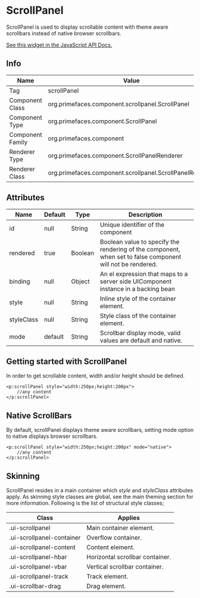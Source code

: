 # ScrollPanel

ScrollPanel is used to display scrollable content with theme aware scrollbars instead of native
browser scrollbars.

[See this widget in the JavaScript API Docs.](../jsdocs/classes/primefaces.widget.scrollpanel.html)

## Info

| Name | Value |
| --- | --- |
| Tag | scrollPanel
| Component Class | org.primefaces.component.scrollpanel.ScrollPanel
| Component Type | org.primefaces.component.ScrollPanel
| Component Family | org.primefaces.component |
| Renderer Type | org.primefaces.component.ScrollPanelRenderer
| Renderer Class | org.primefaces.component.scrollpanel.ScrollPanelRenderer

## Attributes

| Name | Default | Type | Description | 
| --- | --- | --- | --- |
id | null | String | Unique identifier of the component
rendered | true | Boolean | Boolean value to specify the rendering of the component, when set to false component will not be rendered.
binding | null | Object | An el expression that maps to a server side UIComponent instance in a backing bean
style | null | String | Inline style of the container element.
styleClass | null | String | Style class of the container element.
mode | default | String | Scrollbar display mode, valid values are default and native.

## Getting started with ScrollPanel
In order to get scrollable content, width and/or height should be defined.

```xhtml
<p:scrollPanel style="width:250px;height:200px">
    //any content
</p:scrollPanel>
```
## Native ScrollBars
By default, scrollPanel displays theme aware scrollbars, setting mode option to native displays
browser scrollbars.

```xhtml
<p:scrollPanel style="width:250px;height:200px" mode="native">
    //any content
</p:scrollPanel>
```
## Skinning
ScrollPanel resides in a main container which _style_ and _styleClass_ attributes apply. As skinning style
classes are global, see the main theming section for more information. Following is the list of
structural style classes;

| Class | Applies | 
| --- | --- | 
.ui-scrollpanel | Main container element.
.ui-scrollpanel-container | Overflow container.
.ui-scrollpanel-content | Content element.
.ui-scrollpanel-hbar | Horizontal scrollbar container.
.ui-scrollpanel-vbar | Vertical scrollbar container.
.ui-scrollpanel-track | Track element.
.ui-scrollbar-drag | Drag element.
